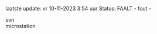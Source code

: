 laatste update: 
vr 10-11-2023  3:54   uur 
Status: FAALT - fout - 
<div class="service R">svn</div><div class="service Y">microstation</div>